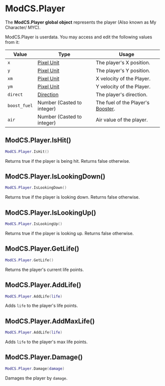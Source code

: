 # ModCS.Player

The **ModCS.Player global object** represents the player (Also known as My Character/ MYC).

ModCS.Player is userdata. You may access and edit the following values from it:

| Value        | Type                                 | Usage                                                        |
| ------------ | ------------------------------------ | ------------------------------------------------------------ |
| `x`          | [Pixel Unit](/api/objects/pixel/)    | The player's X position.                                     |
| `y`          | [Pixel Unit](/api/objects/pixel/)    | The player's Y position.                                     |
| `xm`         | [Pixel Unit](/api/objects/pixel/)    | X velocity of the Player.                                    |
| `ym`         | [Pixel Unit](/api/objects/pixel/)    | Y velocity of the Player.                                    |
| `direct`     | [Direction](/api/objects/direction/) | The player's direction.                                      |
| `boost_fuel` | Number (Casted to integer)           | The fuel of the Player's [Booster](/api/objects/player/equip/). |
| `air`        | Number (Casted to integer)           | Air value of the player.                                     |

## ModCS.Player.IsHit()

```lua
ModCS.Player.IsHit()
```

Returns true if the player is being hit. Returns false otherwise.

## ModCS.Player.IsLookingDown()

```lua
ModCS.Player.IsLookingDown()
```

Returns true if the player is looking down. Returns false otherwise.

## ModCS.Player.IsLookingUp()

```lua
ModCS.Player.IsLookingUp()
```

Returns true if the player is looking up. Returns false otherwise.

## ModCS.Player.GetLife()

```lua
ModCS.Player.GetLife()
```

Returns the player's current life points.

## ModCS.Player.AddLife()

```lua
ModCS.Player.AddLife(life)
```

Adds `life` to the player's life points.

## ModCS.Player.AddMaxLife()

```lua
ModCS.Player.AddLife(life)
```

Adds `life` to the player's max life points.

## ModCS.Player.Damage()

```lua
ModCS.Player.Damage(damage)
```

Damages the player by `damage`.